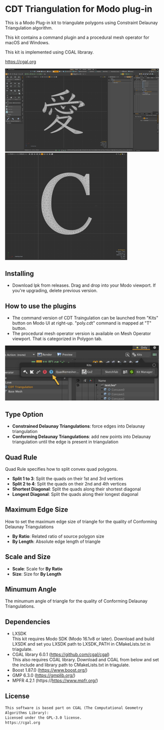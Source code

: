 # CDT Triangulation for Modo plug-in
This is a Modo Plug-in kit to triangulate polygons using Constraint Delaunay Triangulation algorithm.

This kit contains a command plugin and a procedural mesh operator for macOS and Windows.

This kit is implemented using CGAL libraray.

https://cgal.org


<div align="left">
<img src="./images/love.png" style='max-height: 350px; object-fit: contain'/>
</div>
<div align="left">
<img src="./images/conforming.png" style='max-height: 350px; object-fit: contain'/>
</div>


## Installing
- Download lpk from releases. Drag and drop into your Modo viewport. If you're upgrading, delete previous version.

## How to use the plugins
- The command version of CDT Traingulation can be launched from "Kits" button on Modo UI at right-up. "poly.cdt" command is mapped at "T" button.  
- The procedural mesh operator version is available on Mesh Operator viewport. That is categorized in Polygon tab.
<div align="left">
<img src="./images/kits.png" style='max-height: 220px; object-fit: contain'/>
</div>

## Type Option
- **Constrained Delaunay Triangulations**: force edges into Delaunay triangulation
- **Conforming Delaunay Triangulations**: add new points into Delaunay triangulation until the edge is present in triangulation

## Quad Rule
Quad Rule specifies how to split convex quad polygons.  <bt>
- **Split 1 to 3**: Split the quads on their 1st and 3rd vertices <bt>
- **Split 2 to 4**: Split the quads on their 2nd and 4th vertices <bt>
- **Shortest Diagonal**: Split the quads along their shortest diagonal <bt>
- **Longest Diagonal**: Split the quads along their longest diagonal <bt>

## Maximum Edge Size
How to set the maximum edge size of triangle for the quality of Conforming Delaunay Triangulations<bt>
- **By Ratio**: Related ratio of source polygon size <bt>
- **By Length**: Absolute edge length of triangle <bt>

## Scale and Size
- **Scale**: Scale for **By Ratio** <bt>
- **Size**: Size for **By Length** <bt>

## Minumum Angle
The minumum angle of triangle for the quality of Conforming Delaunay Triangulations.<bt>

## Dependencies

- LXSDK  
This kit requires Modo SDK (Modo 16.1v8 or later). Download and build LXSDK and set you LXSDK path to LXSDK_PATH in CMakeLists.txt in triagulate.
- CGAL library 6.0.1 (https://github.com/cgal/cgal)  
This also requires CGAL library. Download and CGAL from below and set the include and library path to CMakeLists.txt in triagulate.
- Boost 1.87.0 (https://www.boost.org/)
- GMP 6.3.0 (https://gmplib.org/)
- MPFR 4.2.1 (https://https://www.mpfr.org/)


## License

```
This software is based part on CGAL (The Computational Geometry Algorithms Library):
Licensed under the GPL-3.0 license.
https://cgal.org
```
